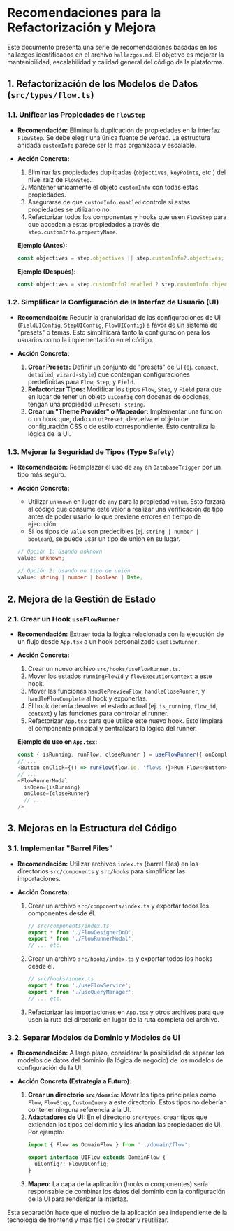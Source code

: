 # Recomendaciones para la Refactorización y Mejora

Este documento presenta una serie de recomendaciones basadas en los hallazgos identificados en el archivo `hallazgos.md`. El objetivo es mejorar la mantenibilidad, escalabilidad y calidad general del código de la plataforma.

## 1. Refactorización de los Modelos de Datos (`src/types/flow.ts`)

### 1.1. Unificar las Propiedades de `FlowStep`

-   **Recomendación:** Eliminar la duplicación de propiedades en la interfaz `FlowStep`. Se debe elegir una única fuente de verdad. La estructura anidada `customInfo` parece ser la más organizada y escalable.

-   **Acción Concreta:**
    1.  Eliminar las propiedades duplicadas (`objectives`, `keyPoints`, etc.) del nivel raíz de `FlowStep`.
    2.  Mantener únicamente el objeto `customInfo` con todas estas propiedades.
    3.  Asegurarse de que `customInfo.enabled` controle si estas propiedades se utilizan o no.
    4.  Refactorizar todos los componentes y hooks que usen `FlowStep` para que accedan a estas propiedades a través de `step.customInfo.propertyName`.

    **Ejemplo (Antes):**
    ```typescript
    const objectives = step.objectives || step.customInfo?.objectives;
    ```

    **Ejemplo (Después):**
    ```typescript
    const objectives = step.customInfo?.enabled ? step.customInfo.objectives : undefined;
    ```

### 1.2. Simplificar la Configuración de la Interfaz de Usuario (UI)

-   **Recomendación:** Reducir la granularidad de las configuraciones de UI (`FieldUIConfig`, `StepUIConfig`, `FlowUIConfig`) a favor de un sistema de "presets" o temas. Esto simplificará tanto la configuración para los usuarios como la implementación en el código.

-   **Acción Concreta:**
    1.  **Crear Presets:** Definir un conjunto de "presets" de UI (ej. `compact`, `detailed`, `wizard-style`) que contengan configuraciones predefinidas para `Flow`, `Step`, y `Field`.
    2.  **Refactorizar Tipos:** Modificar los tipos `Flow`, `Step`, y `Field` para que en lugar de tener un objeto `uiConfig` con docenas de opciones, tengan una propiedad `uiPreset: string`.
    3.  **Crear un "Theme Provider" o Mapeador:** Implementar una función o un hook que, dado un `uiPreset`, devuelva el objeto de configuración CSS o de estilo correspondiente. Esto centraliza la lógica de la UI.

### 1.3. Mejorar la Seguridad de Tipos (Type Safety)

-   **Recomendación:** Reemplazar el uso de `any` en `DatabaseTrigger` por un tipo más seguro.

-   **Acción Concreta:**
    -   Utilizar `unknown` en lugar de `any` para la propiedad `value`. Esto forzará al código que consume este valor a realizar una verificación de tipo antes de poder usarlo, lo que previene errores en tiempo de ejecución.
    -   Si los tipos de `value` son predecibles (ej. `string | number | boolean`), se puede usar un tipo de unión en su lugar.

    ```typescript
    // Opción 1: Usando unknown
    value: unknown;

    // Opción 2: Usando un tipo de unión
    value: string | number | boolean | Date;
    ```

## 2. Mejora de la Gestión de Estado

### 2.1. Crear un Hook `useFlowRunner`

-   **Recomendación:** Extraer toda la lógica relacionada con la ejecución de un flujo desde `App.tsx` a un hook personalizado `useFlowRunner`.

-   **Acción Concreta:**
    1.  Crear un nuevo archivo `src/hooks/useFlowRunner.ts`.
    2.  Mover los estados `runningFlowId` y `flowExecutionContext` a este hook.
    3.  Mover las funciones `handlePreviewFlow`, `handleCloseRunner`, y `handleFlowComplete` al hook y exponerlas.
    4.  El hook debería devolver el estado actual (ej. `is_running`, `flow_id`, `context`) y las funciones para controlar el runner.
    5.  Refactorizar `App.tsx` para que utilice este nuevo hook. Esto limpiará el componente principal y centralizará la lógica del runner.

    **Ejemplo de uso en `App.tsx`:**
    ```typescript
    const { isRunning, runFlow, closeRunner } = useFlowRunner({ onComplete: handleFlowComplete });
    // ...
    <Button onClick={() => runFlow(flow.id, 'flows')}>Run Flow</Button>
    // ...
    <FlowRunnerModal
      isOpen={isRunning}
      onClose={closeRunner}
      // ...
    />
    ```

## 3. Mejoras en la Estructura del Código

### 3.1. Implementar "Barrel Files"

-   **Recomendación:** Utilizar archivos `index.ts` (barrel files) en los directorios `src/components` y `src/hooks` para simplificar las importaciones.

-   **Acción Concreta:**
    1.  Crear un archivo `src/components/index.ts` y exportar todos los componentes desde él.
        ```typescript
        // src/components/index.ts
        export * from './FlowDesignerDnD';
        export * from './FlowRunnerModal';
        // ... etc.
        ```
    2.  Crear un archivo `src/hooks/index.ts` y exportar todos los hooks desde él.
        ```typescript
        // src/hooks/index.ts
        export * from './useFlowService';
        export * from './useQueryManager';
        // ... etc.
        ```
    3.  Refactorizar las importaciones en `App.tsx` y otros archivos para que usen la ruta del directorio en lugar de la ruta completa del archivo.

### 3.2. Separar Modelos de Dominio y Modelos de UI

-   **Recomendación:** A largo plazo, considerar la posibilidad de separar los modelos de datos del dominio (la lógica de negocio) de los modelos de configuración de la UI.

-   **Acción Concreta (Estrategia a Futuro):**
    1.  **Crear un directorio `src/domain`:** Mover los tipos principales como `Flow`, `FlowStep`, `CustomQuery` a este directorio. Estos tipos no deberían contener ninguna referencia a la UI.
    2.  **Adaptadores de UI:** En el directorio `src/types`, crear tipos que extiendan los tipos del dominio y les añadan las propiedades de UI. Por ejemplo:
        ```typescript
        import { Flow as DomainFlow } from '../domain/flow';

        export interface UIFlow extends DomainFlow {
          uiConfig?: FlowUIConfig;
        }
        ```
    3.  **Mapeo:** La capa de la aplicación (hooks o componentes) sería responsable de combinar los datos del dominio con la configuración de la UI para renderizar la interfaz.

Esta separación hace que el núcleo de la aplicación sea independiente de la tecnología de frontend y más fácil de probar y reutilizar.